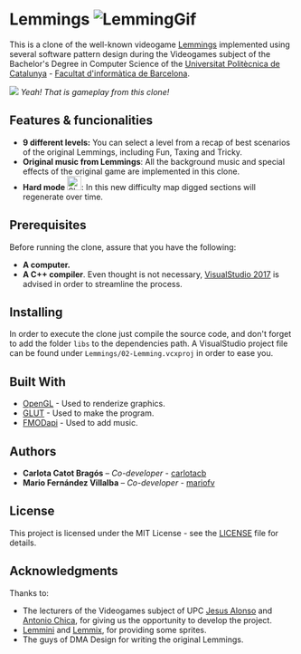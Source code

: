 # Lemmings ![LemmingGif](https://github.com/carlotacb/Lemmings/blob/master/Lemmings/images/readme/lemming.gif)

This is a clone of the well-known videogame [Lemmings](https://en.wikipedia.org/wiki/Lemmings_(video_game)) implemented using several software pattern design during the Videogames subject of the Bachelor's Degree in Computer Science of the [Universitat Politècnica de Catalunya](https://www.upc.edu/ca) - [Facultat d'informàtica de Barcelona](https://www.fib.upc.edu/).


![](https://github.com/carlotacb/Lemmings/blob/master/Lemmings/images/readme/lemmings-gameplay.gif)
*Yeah! That is gameplay from this clone!*


## Features & funcionalities
- **9 different levels:** You can select a level from a recap of best scenarios of the original Lemmings, including Fun, Taxing and Tricky.
- **Original music from Lemmings**: All the background music and special effects of the original game are implemented in this clone.
- **Hard mode** <img src="https://github.com/carlotacb/Lemmings/blob/master/Lemmings/images/readme/skull_readme.png" alt="Skull" height="25"/>: In this new difficulty map digged sections will regenerate over time.

## Prerequisites

Before running the clone, assure that you have the following:

- **A computer.**
- **A C++ compiler**. Even thought is not necessary, [VisualStudio 2017](https://www.visualstudio.com/es/downloads/) is advised in order to streamline the process.

## Installing

In order to execute the clone just compile the source code, and don't forget to add the folder ``libs`` to the dependencies path. A VisualStudio project file can be found under `Lemmings/02-Lemming.vcxproj` in order to ease you.


## Built With

* [OpenGL](https://www.opengl.org/) - Used to renderize graphics.
* [GLUT](https://www.opengl.org/resources/libraries/glut/) - Used to make the program.
* [FMODapi](https://www.fmod.com/) - Used to add music.


## Authors

* **Carlota Catot Bragós** – _Co-developer_ - [carlotacb](https://github.com/carlotacb)
* **Mario Fernández Villalba** – _Co-developer_ - [mariofv](https://github.com/mariofv)


## License

This project is licensed under the MIT License - see the [LICENSE](https://github.com/carlotacb/Lemmings/blob/master/LICENSE) file for details.

## Acknowledgments

Thanks to:
- The lecturers of the Videogames subject of UPC [Jesus Alonso](http://www.cs.upc.edu/~jalonso/) and [Antonio Chica](http://futur.upc.edu/AntonioChicaCalaf), for giving us the opportunity to develop the project.
- [Lemmini](http://lemmini.de/) and [Lemmix](http://ericenzwaan.nl/eric/lemmings/lemmix.htm), for providing some sprites.
- The guys of DMA Design for writing the original Lemmings.
